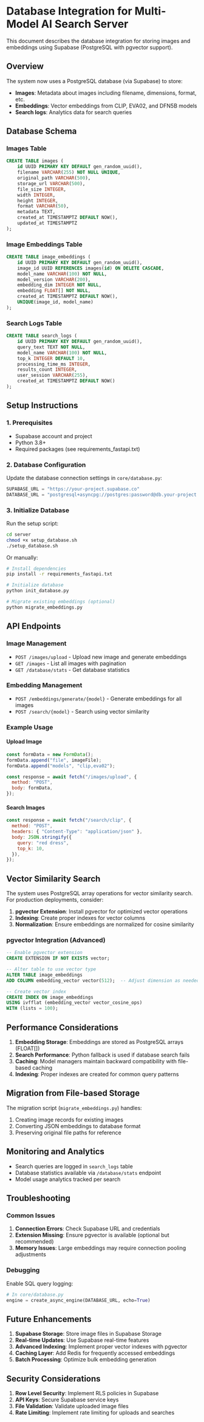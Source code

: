 # Database Integration for Multi-Model AI Search Server

This document describes the database integration for storing images and embeddings using Supabase (PostgreSQL with pgvector support).

## Overview

The system now uses a PostgreSQL database (via Supabase) to store:

- **Images**: Metadata about images including filename, dimensions, format, etc.
- **Embeddings**: Vector embeddings from CLIP, EVA02, and DFN5B models
- **Search logs**: Analytics data for search queries

## Database Schema

### Images Table

```sql
CREATE TABLE images (
    id UUID PRIMARY KEY DEFAULT gen_random_uuid(),
    filename VARCHAR(255) NOT NULL UNIQUE,
    original_path VARCHAR(500),
    storage_url VARCHAR(500),
    file_size INTEGER,
    width INTEGER,
    height INTEGER,
    format VARCHAR(50),
    metadata TEXT,
    created_at TIMESTAMPTZ DEFAULT NOW(),
    updated_at TIMESTAMPTZ
);
```

### Image Embeddings Table

```sql
CREATE TABLE image_embeddings (
    id UUID PRIMARY KEY DEFAULT gen_random_uuid(),
    image_id UUID REFERENCES images(id) ON DELETE CASCADE,
    model_name VARCHAR(100) NOT NULL,
    model_version VARCHAR(200),
    embedding_dim INTEGER NOT NULL,
    embedding FLOAT[] NOT NULL,
    created_at TIMESTAMPTZ DEFAULT NOW(),
    UNIQUE(image_id, model_name)
);
```

### Search Logs Table

```sql
CREATE TABLE search_logs (
    id UUID PRIMARY KEY DEFAULT gen_random_uuid(),
    query_text TEXT NOT NULL,
    model_name VARCHAR(100) NOT NULL,
    top_k INTEGER DEFAULT 10,
    processing_time_ms INTEGER,
    results_count INTEGER,
    user_session VARCHAR(255),
    created_at TIMESTAMPTZ DEFAULT NOW()
);
```

## Setup Instructions

### 1. Prerequisites

- Supabase account and project
- Python 3.8+
- Required packages (see requirements_fastapi.txt)

### 2. Database Configuration

Update the database connection settings in `core/database.py`:

```python
SUPABASE_URL = "https://your-project.supabase.co"
DATABASE_URL = "postgresql+asyncpg://postgres:password@db.your-project.supabase.co:5432/postgres"
```

### 3. Initialize Database

Run the setup script:

```bash
cd server
chmod +x setup_database.sh
./setup_database.sh
```

Or manually:

```bash
# Install dependencies
pip install -r requirements_fastapi.txt

# Initialize database
python init_database.py

# Migrate existing embeddings (optional)
python migrate_embeddings.py
```

## API Endpoints

### Image Management

- `POST /images/upload` - Upload new image and generate embeddings
- `GET /images` - List all images with pagination
- `GET /database/stats` - Get database statistics

### Embedding Management

- `POST /embeddings/generate/{model}` - Generate embeddings for all images
- `POST /search/{model}` - Search using vector similarity

### Example Usage

#### Upload Image

```javascript
const formData = new FormData();
formData.append("file", imageFile);
formData.append("models", "clip,eva02");

const response = await fetch("/images/upload", {
  method: "POST",
  body: formData,
});
```

#### Search Images

```javascript
const response = await fetch("/search/clip", {
  method: "POST",
  headers: { "Content-Type": "application/json" },
  body: JSON.stringify({
    query: "red dress",
    top_k: 10,
  }),
});
```

## Vector Similarity Search

The system uses PostgreSQL array operations for vector similarity search. For production deployments, consider:

1. **pgvector Extension**: Install pgvector for optimized vector operations
2. **Indexing**: Create proper indexes for vector columns
3. **Normalization**: Ensure embeddings are normalized for cosine similarity

### pgvector Integration (Advanced)

```sql
-- Enable pgvector extension
CREATE EXTENSION IF NOT EXISTS vector;

-- Alter table to use vector type
ALTER TABLE image_embeddings
ADD COLUMN embedding_vector vector(512);  -- Adjust dimension as needed

-- Create vector index
CREATE INDEX ON image_embeddings
USING ivfflat (embedding_vector vector_cosine_ops)
WITH (lists = 100);
```

## Performance Considerations

1. **Embedding Storage**: Embeddings are stored as PostgreSQL arrays (FLOAT[])
2. **Search Performance**: Python fallback is used if database search fails
3. **Caching**: Model managers maintain backward compatibility with file-based caching
4. **Indexing**: Proper indexes are created for common query patterns

## Migration from File-based Storage

The migration script (`migrate_embeddings.py`) handles:

1. Creating image records for existing images
2. Converting JSON embeddings to database format
3. Preserving original file paths for reference

## Monitoring and Analytics

- Search queries are logged in `search_logs` table
- Database statistics available via `/database/stats` endpoint
- Model usage analytics tracked per search

## Troubleshooting

### Common Issues

1. **Connection Errors**: Check Supabase URL and credentials
2. **Extension Missing**: Ensure pgvector is available (optional but recommended)
3. **Memory Issues**: Large embeddings may require connection pooling adjustments

### Debugging

Enable SQL query logging:

```python
# In core/database.py
engine = create_async_engine(DATABASE_URL, echo=True)
```

## Future Enhancements

1. **Supabase Storage**: Store image files in Supabase Storage
2. **Real-time Updates**: Use Supabase real-time features
3. **Advanced Indexing**: Implement proper vector indexes with pgvector
4. **Caching Layer**: Add Redis for frequently accessed embeddings
5. **Batch Processing**: Optimize bulk embedding generation

## Security Considerations

1. **Row Level Security**: Implement RLS policies in Supabase
2. **API Keys**: Secure Supabase service keys
3. **File Validation**: Validate uploaded image files
4. **Rate Limiting**: Implement rate limiting for uploads and searches
